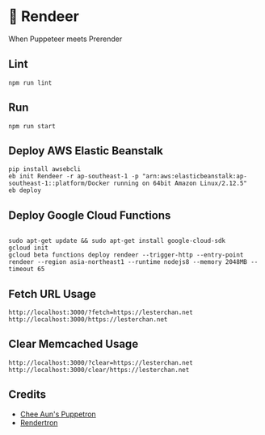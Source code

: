 # 🦌 Rendeer
When Puppeteer meets Prerender

## Lint
```
npm run lint
```

## Run
```
npm run start
```

## Deploy AWS Elastic Beanstalk
```
pip install awsebcli
eb init Rendeer -r ap-southeast-1 -p "arn:aws:elasticbeanstalk:ap-southeast-1::platform/Docker running on 64bit Amazon Linux/2.12.5"
eb deploy
```

## Deploy Google Cloud Functions
```

sudo apt-get update && sudo apt-get install google-cloud-sdk
gcloud init
gcloud beta functions deploy rendeer --trigger-http --entry-point rendeer --region asia-northeast1 --runtime nodejs8 --memory 2048MB --timeout 65
```

## Fetch URL Usage
```
http://localhost:3000/?fetch=https://lesterchan.net
http://localhost:3000/https://lesterchan.net
```

## Clear Memcached Usage
```
http://localhost:3000/?clear=https://lesterchan.net
http://localhost:3000/clear/https://lesterchan.net
```

## Credits
* [Chee Aun's Puppetron](https://github.com/cheeaun/puppetron)
* [Rendertron](https://github.com/GoogleChrome/rendertron)
